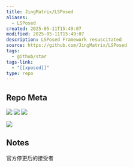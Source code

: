 ```yaml
---
title: JingMatrix/LSPosed
aliases:
  - LSPosed
created: 2025-05-11T15:49:07
modified: 2025-05-11T15:49:07
description: LSPosed Framework resuscitated
source: https://github.com/JingMatrix/LSPosed
tags:
  - github/star
tags-link:
  - "[[xposed]]"
type: repo
---
```

## Repo Meta

![](https://img.shields.io/github/stars/JingMatrix/LSPosed?style=for-the-badge&label=stars) ![](https://img.shields.io/github/repo-size/JingMatrix/LSPosed?style=for-the-badge&label=size) ![](https://img.shields.io/github/created-at/JingMatrix/LSPosed?style=for-the-badge&label=since)

[![](https://github-readme-stats.vercel.app/api/pin/?username=JingMatrix&repo=LSPosed&bg_color=00000000)](https://github.com/JingMatrix/LSPosed)

## Notes

官方停更后的接受者